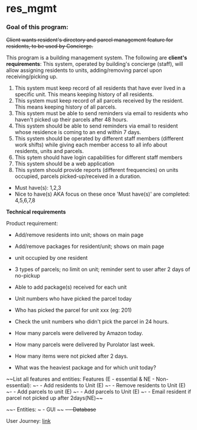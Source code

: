 # res_mgmt

### Goal of this program:
~~Client wants resident's directory and parcel management feature for residents, to be used by Concierge.~~

This program is a building management system. The following are **client's requirements**:
This system, operated by building's concierge (staff), will allow assigning residents to units, adding/removing parcel upon receiving/picking up.

1. This system must keep record of all residents that have ever lived in a specific unit. This means keeping history of all residents.
2. This system must keep record of all parcels received by the resident. This means keeping history of all parcels.
3. This system must be able to send reminders via email to residents who haven't picked up their parcels after 48 hours.
4. This system should be able to send reminders via email to resident whose residence is coming to an end within 7 days.
5. This system should be operated by different staff members (different work shifts) while giving each member access to all info about residents, units and parcels.
6. This sytem should have login capabilities for different staff members
7. This system should be a web application
8. This system should provide reports (different frequencies) on units occupied, parcels picked-up/received in a duration.

- Must have(s): 1,2,3
- Nice to have(s) AKA focus on these once 'Must have(s)' are completed: 4,5,6,7,8

**Technical requirements**

Product requirement:

 - Add/remove residents into unit; shows on main page
 - Add/remove packages for resident/unit; shows on main page

 - unit occupied by one resident 

 - 3 types of parcels; no limit on unit; reminder sent to user after 2 days of no-pickup 

 - Able to add package(s) received for each unit
 - Unit numbers who have picked the parcel today
 - Who has picked the parcel for unit xxx (eg: 201)
 - Check the unit numbers who didn't pick the parcel in 24 hours.
 - How many parcels were delivered by Amazon today.
 - How many parcels were delivered by Purolator last week.
 - How many items were not picked after 2 days.
 - What was the heaviest package and for which unit today?


~~List all features and entities:
Features (E - essential & NE - Non-essential):
~- - Add residents to Unit (E)
~- - Remove residents to Unit (E)
~- - Add parcels to unit (E)
~- - Add parcels to Unit (E)
~- - Email resident if parcel not picked up after 2days(NE)~~

~~- Entities:
~ - GUI ~~
~~- - Database~~

User Journey:
[link](https://miro.com/app/board/uXjVOY5yft8=/?invite_link_id=737696554129)
